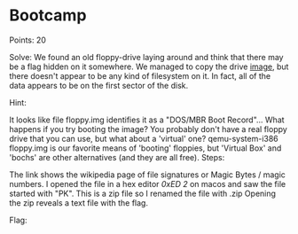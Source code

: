 # Bootcamp
Points: 20

Solve:
We found an old floppy-drive laying around and think that there may be a flag hidden on it somewhere. We managed to copy the drive [image](https://challenge.acictf.com/static/b4f3bf1877a48f13a5da5fadd3df60a9/files.tar.gz), but there doesn't appear to be any kind of filesystem on it. In fact, all of the data appears to be on the first sector of the disk.

Hint:

It looks like file floppy.img identifies it as a "DOS/MBR Boot Record"...
What happens if you try booting the image?
You probably don't have a real floppy drive that you can use, but what about a 'virtual' one?
qemu-system-i386 floppy.img is our favorite means of 'booting' floppies, but 'Virtual Box' and 'bochs' are other alternatives (and they are all free).
Steps:

The link shows the wikipedia page of file signatures or Magic Bytes / magic numbers. 
I opened the file in a hex editor _0xED 2_ on macos and saw the file started with "PK". This is a zip file so I renamed the file with .zip
Opening the zip reveals a text file with the flag.

Flag: <!-- ACI{BoOt_MaGiC}  -->
